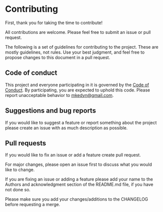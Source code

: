 # Contributing

First, thank you for taking the time to contribute!

All contributions are welcome. Please feel free to submit an issue or pull
request.

The following is a set of guidelines for contributing to the project.
These are mostly guidelines, not rules. Use your best judgment, and feel free
to propose changes to this document in a pull request.

## Code of conduct

This project and everyone participating in it is governed by the [Code of Conduct](CODE_OF_CONDUCT.md).
By participating, you are expected to uphold this code.
Please report unacceptable behavior to mkedyn@gmail.com.

## Suggestions and bug reports

If you would like to suggest a feature or report something about
the project please create an issue with as much description as possible.

## Pull requests

If you would like to fix an issue or add a feature create pull request.

For major changes, please open an issue first to discuss what you would like to change.

If you are fixing an issue or adding a feature please add your name to the
Authors and acknowledgment section of the README.md file, if you have not done so.

Please make sure you add your changes/additions to the CHANGELOG before
requesting a merge.
